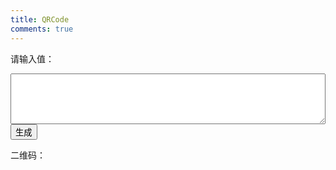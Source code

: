 ```yaml
---
title: QRCode
comments: true
---
```


请输入值：  
<textarea id='input-value' rows='5' style='width:100%'></textarea>

<input type='button' onclick='generate()' value='生成' />

二维码：   
<canvas id="canvas"></canvas>

<script src="https://cdn.jsdelivr.net/npm/qrcode@1.3.3/build/qrcode.min.js" integrity="sha256-u+Rro3XIli4fMcm5/CrEJQ6TTaJtvdzskIim2GV6q38=" crossorigin="anonymous"></script>
<script>
function generate() {
  QRCode.toCanvas(document.getElementById('canvas'), document.getElementById('input-value').value, function (error) {
    if (error) console.error(error)
    console.log('success!');
  })
}
</script> 
